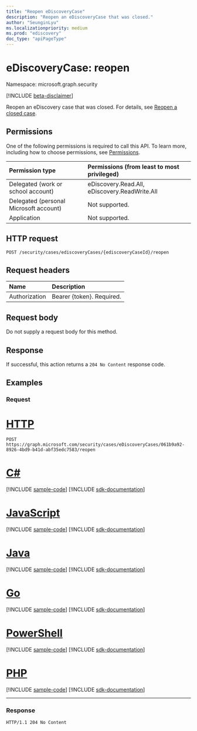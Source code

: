 ```yaml
---
title: "Reopen eDiscoveryCase"
description: "Reopen an eDiscoveryCase that was closed."
author: "SeunginLyu"
ms.localizationpriority: medium
ms.prod: "ediscovery"
doc_type: "apiPageType"
---
```


# eDiscoveryCase: reopen

Namespace: microsoft.graph.security

[!INCLUDE [beta-disclaimer](../../includes/beta-disclaimer.md)]

Reopen an eDiscovery case that was closed. For details, see [Reopen a closed case](/microsoft-365/compliance/close-or-delete-case#reopen-a-closed-case).

## Permissions

One of the following permissions is required to call this API. To learn more, including how to choose permissions, see [Permissions](/graph/permissions-reference).

|Permission type|Permissions (from least to most privileged)|
|:---|:---|
|Delegated (work or school account)|eDiscovery.Read.All, eDiscovery.ReadWrite.All|
|Delegated (personal Microsoft account)|Not supported.|
|Application|Not supported.|

## HTTP request

<!-- {
  "blockType": "ignored"
}
-->

``` http
POST /security/cases/ediscoveryCases/{ediscoveryCaseId}/reopen
```

## Request headers

|Name|Description|
|:---|:---|
|Authorization|Bearer {token}. Required.|

## Request body

Do not supply a request body for this method.

## Response

If successful, this action returns a `204 No Content` response code.

## Examples

### Request


# [HTTP](#tab/http)
<!-- {
  "blockType": "request",
  "name": "reopen_ediscoverycase"
}
-->
``` http
POST https://graph.microsoft.com/security/cases/eDiscoveryCases/061b9a92-8926-4bd9-b41d-abf35edc7583/reopen
```

# [C#](#tab/csharp)
[!INCLUDE [sample-code](../includes/snippets/csharp/reopen-ediscoverycase-csharp-snippets.md)]
[!INCLUDE [sdk-documentation](../includes/snippets/snippets-sdk-documentation-link.md)]

# [JavaScript](#tab/javascript)
[!INCLUDE [sample-code](../includes/snippets/javascript/reopen-ediscoverycase-javascript-snippets.md)]
[!INCLUDE [sdk-documentation](../includes/snippets/snippets-sdk-documentation-link.md)]

# [Java](#tab/java)
[!INCLUDE [sample-code](../includes/snippets/java/reopen-ediscoverycase-java-snippets.md)]
[!INCLUDE [sdk-documentation](../includes/snippets/snippets-sdk-documentation-link.md)]

# [Go](#tab/go)
[!INCLUDE [sample-code](../includes/snippets/go/reopen-ediscoverycase-go-snippets.md)]
[!INCLUDE [sdk-documentation](../includes/snippets/snippets-sdk-documentation-link.md)]

# [PowerShell](#tab/powershell)
[!INCLUDE [sample-code](../includes/snippets/powershell/reopen-ediscoverycase-powershell-snippets.md)]
[!INCLUDE [sdk-documentation](../includes/snippets/snippets-sdk-documentation-link.md)]

# [PHP](#tab/php)
[!INCLUDE [sample-code](../includes/snippets/php/reopen-ediscoverycase-php-snippets.md)]
[!INCLUDE [sdk-documentation](../includes/snippets/snippets-sdk-documentation-link.md)]

---

### Response

<!-- {
  "blockType": "response",
  "truncated": true
}
-->
``` http
HTTP/1.1 204 No Content
```
